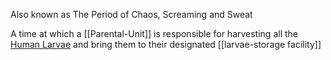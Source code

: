Also known as The Period of Chaos, Screaming and Sweat

A time at which a [[Parental-Unit]] is responsible for harvesting all the [Human Larvae](Human%20Larvae.md) and bring them to their designated [[larvae-storage facility]]